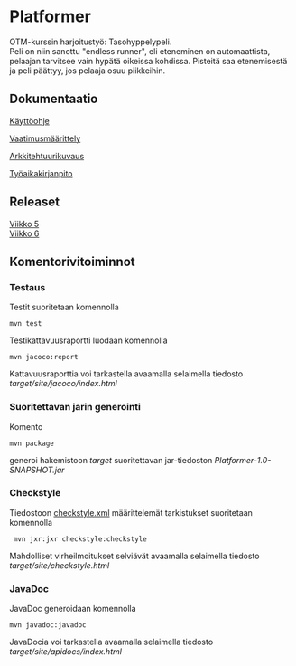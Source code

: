 # Platformer

OTM-kurssin harjoitustyö: Tasohyppelypeli.</br>
Peli on niin sanottu "endless runner", eli eteneminen on automaattista, pelaajan tarvitsee vain hypätä oikeissa kohdissa. Pisteitä saa etenemisestä ja peli päättyy, jos pelaaja osuu piikkeihin.
  
## Dokumentaatio
[Käyttöohje](https://github.com/magael/otm-harjoitustyo/blob/master/dokumentaatio/kayttoohje.md)

[Vaatimusmäärittely](https://github.com/magael/otm-harjoitustyo/blob/master/dokumentaatio/vaatimusmaarittely.md)

[Arkkitehtuurikuvaus](https://github.com/magael/otm-harjoitustyo/blob/master/dokumentaatio/arkkitehtuuri.md)

[Työaikakirjanpito](https://github.com/magael/otm-harjoitustyo/blob/master/dokumentaatio/tuntikirjanpito.md)

## Releaset

[Viikko 5](https://github.com/magael/otm-harjoitustyo/releases/tag/viikko5)</br>
[Viikko 6](https://github.com/magael/otm-harjoitustyo/releases/tag/viikko6)

## Komentorivitoiminnot

### Testaus

Testit suoritetaan komennolla

```
mvn test
```

Testikattavuusraportti luodaan komennolla

```
mvn jacoco:report
```

Kattavuusraporttia voi tarkastella avaamalla selaimella tiedosto _target/site/jacoco/index.html_

### Suoritettavan jarin generointi

Komento

```
mvn package
```

generoi hakemistoon _target_ suoritettavan jar-tiedoston _Platformer-1.0-SNAPSHOT.jar_

### Checkstyle

Tiedostoon [checkstyle.xml](https://github.com/magael/otm-harjoitustyo/blob/master/checkstyle.xml) määrittelemät tarkistukset suoritetaan komennolla

```
 mvn jxr:jxr checkstyle:checkstyle
```

Mahdolliset virheilmoitukset selviävät avaamalla selaimella tiedosto _target/site/checkstyle.html_

### JavaDoc

JavaDoc generoidaan komennolla

```
mvn javadoc:javadoc
```

JavaDocia voi tarkastella avaamalla selaimella tiedosto _target/site/apidocs/index.html_
